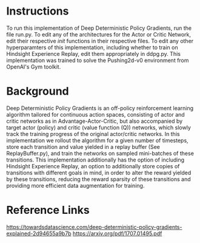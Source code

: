 

# Instructions
To run this implementation of Deep Deterministic Policy Gradients, run the file run.py. 
To edit any of the architectures for the Actor or Critic Network, edit their respective _init_ functions in their respective files.
To edit any other hyperparamters of this implementation, including whether to train on Hindsight Experience Replay, edit them appropriately in ddpg.py.
This implementation was trained to solve the Pushing2d-v0 environment from OpenAI's Gym toolkit. 

# Background
Deep Deterministic Policy Gradients is an off-policy reinforcement learning algorithm tailored for continuous action spaces, consisting of actor and critic networks as in 
Advantage-Actor-Critic, but also accompanied by target actor (policy) and critic (value function (Q)) networks, which slowly track the training progress of the original actor/critic networks. 
In this implementation we rollout the algorithm for a given number of timesteps, store each transition and value yielded in a replay buffer (See ReplayBuffer.py), and
train the networks on sampled mini-batches of these transitions. This implementation additionally has the option of including Hindsight Experience Replay, an option to additionally
store copies of transitions with different goals in mind, in order to alter the reward yielded by these transitions, reducing the reward sparsity of these transitions and providing more efficient
data augmentation for training. 

# Reference Links

https://towardsdatascience.com/deep-deterministic-policy-gradients-explained-2d94655a9b7b
https://arxiv.org/pdf/1707.01495.pdf










